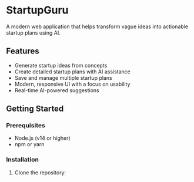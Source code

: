 # StartupGuru

A modern web application that helps transform vague ideas into actionable startup plans using AI.

## Features

- Generate startup ideas from concepts
- Create detailed startup plans with AI assistance
- Save and manage multiple startup plans
- Modern, responsive UI with a focus on usability
- Real-time AI-powered suggestions

## Getting Started

### Prerequisites

- Node.js (v14 or higher)
- npm or yarn

### Installation

1. Clone the repository: 
